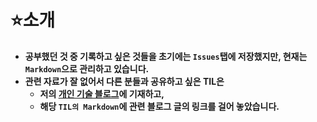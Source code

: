 # ⭐소개
* **공부했던 것 중 기록하고 싶은 것들을 초기에는 `Issues`탭에 저장했지만, 현재는 `Markdown`으로 관리하고 있습니다.**
* **관련 자료가 잘 없어서 다른 분들과 공유하고 싶은 TIL은**
  * **저의 [개인 기술 블로그](https://dkswhdgur246.tistory.com/)에 기재하고,**
  * **해당 `TIL의 Markdown`에 관련 블로그 글의 링크를 걸어 놓았습니다.**
